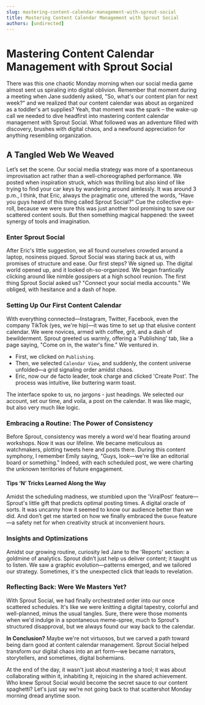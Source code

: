 ```yaml
---
slug: mastering-content-calendar-management-with-sprout-social
title: Mastering Content Calendar Management with Sprout Social
authors: [undirected]
---
```



# Mastering Content Calendar Management with Sprout Social

There was this one chaotic Monday morning when our social media game almost sent us spiraling into digital oblivion. Remember that moment during a meeting when Jane suddenly asked, "So, what's our content plan for next week?" and we realized that our content calendar was about as organized as a toddler's art supplies? Yeah, that moment was the spark – the wake-up call we needed to dive headfirst into mastering content calendar management with Sprout Social. What followed was an adventure filled with discovery, brushes with digital chaos, and a newfound appreciation for anything resembling organization.

## A Tangled Web We Weaved

Let’s set the scene. Our social media strategy was more of a spontaneous improvisation act rather than a well-choreographed performance. We posted when inspiration struck, which was thrilling but also kind of like trying to find your car keys by wandering around aimlessly. It was around 3 p.m., I think, that Eric, always the pragmatic one, uttered the words, "Have you guys heard of this thing called Sprout Social?" Cue the collective eye-roll, because we were sure this was just another tool promising to save our scattered content souls. But then something magical happened: the sweet synergy of tools and imagination.

### Enter Sprout Social

After Eric's little suggestion, we all found ourselves crowded around a laptop, nosiness piqued. Sprout Social was staring back at us, with promises of structure and ease. Our first steps? We signed up. The digital world opened up, and it looked oh-so-organized. We began frantically clicking around like nimble gossipers at a high school reunion. The first thing Sprout Social asked us? "Connect your social media accounts." We obliged, with hesitance and a dash of hope.

### Setting Up Our First Content Calendar

With everything connected—Instagram, Twitter, Facebook, even the company TikTok (yes, we're hip)—it was time to set up that elusive content calendar. We were novices, armed with coffee, grit, and a dash of bewilderment. Sprout greeted us warmly, offering a 'Publishing' tab, like a page saying, "Come on in, the water's fine." We ventured in.

- First, we clicked on `Publishing`.
- Then, we selected `Calendar View`, and suddenly, the content universe unfolded—a grid signaling order amidst chaos.
- Eric, now our de facto leader, took charge and clicked 'Create Post'. The process was intuitive, like buttering warm toast.

The interface spoke to us, no jargons - just headings. We selected our account, set our time, and voila, a post on the calendar. It was like magic, but also very much like logic.

### Embracing a Routine: The Power of Consistency

Before Sprout, consistency was merely a word we'd hear floating around workshops. Now it was our lifeline. We became meticulous as watchmakers, plotting tweets here and posts there. During this content symphony, I remember Emily saying, "Guys, look—we're like an editorial board or something." Indeed, with each scheduled post, we were charting the unknown territories of future engagement.

#### Tips ‘N’ Tricks Learned Along the Way

Amidst the scheduling madness, we stumbled upon the 'ViralPost' feature—Sprout's little gift that predicts optimal posting times. A digital oracle of sorts. It was uncanny how it seemed to know our audience better than we did. And don’t get me started on how we finally embraced the `Queue` feature—a safety net for when creativity struck at inconvenient hours.

### Insights and Optimizations

Amidst our growing routine, curiosity led Jane to the 'Reports' section: a goldmine of analytics. Sprout didn’t just help us deliver content; it taught us to listen. We saw a graphic evolution—patterns emerged, and we tailored our strategy. Sometimes, it's the unexpected click that leads to revelation. 

### Reflecting Back: Were We Masters Yet?

With Sprout Social, we had finally orchestrated order into our once scattered schedules. It's like we were knitting a digital tapestry, colorful and well-planned, minus the usual tangles. Sure, there were those moments when we'd indulge in a spontaneous meme-spree, much to Sprout's structured disapproval, but we always found our way back to the calendar.

**In Conclusion?** Maybe we're not virtuosos, but we carved a path toward being darn good at content calendar management. Sprout Social helped transform our digital chaos into an art form—we became narrators, storytellers, and sometimes, digital bohemians.

At the end of the day, it wasn't just about mastering a tool; it was about collaborating within it, inhabiting it, rejoicing in the shared achievement. Who knew Sprout Social would become the secret sauce to our content spaghetti? Let's just say we're not going back to that scattershot Monday morning dread anytime soon.